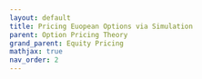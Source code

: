 ```yaml
---
layout: default
title: Pricing Euopean Options via Simulation
parent: Option Pricing Theory
grand_parent: Equity Pricing
mathjax: true
nav_order: 2
---
```

